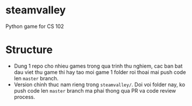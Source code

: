 # steamvalley
Python game for CS 102

# Structure

* Dung 1 repo cho nhieu games trong qua trinh thu nghiem, cac ban bat dau viet thu game thi hay tao moi game 1 folder roi thoai mai push code len `master` branch.
* Version chinh thuc nam rieng trong `steamvalley/`. Doi voi folder nay, ko push code len `master` branch ma phai thong qua PR va code review process.
